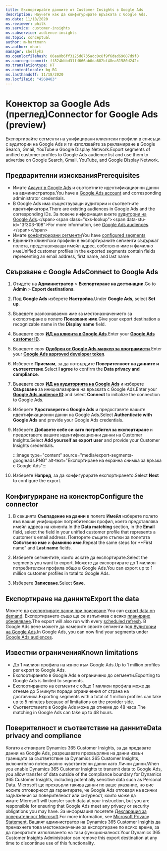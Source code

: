 ```yaml
---
title: Експортирайте данните от Customer Insights в Google Ads
description: Научете как да конфигурирате връзката с Google Ads.
ms.date: 11/18/2020
ms.reviewer: philk
ms.service: customer-insights
ms.subservice: audience-insights
ms.topic: conceptual
author: m-hartmann
ms.author: mhart
manager: shellyha
ms.openlocfilehash: 06aa0b6ff3125d8735adc8c8f9f6dad69087d9f8
ms.sourcegitcommit: ff824bbbd31fd666ab0da682bf48ea31580d242c
ms.translationtype: HT
ms.contentlocale: bg-BG
ms.lasthandoff: 11/18/2020
ms.locfileid: "4568403"
---
```

# <a name="connector-for-google-ads-preview"></a><span data-ttu-id="3f303-103">Конектор за Google Ads (преглед)</span><span class="sxs-lookup"><span data-stu-id="3f303-103">Connector for Google Ads (preview)</span></span>

<span data-ttu-id="3f303-104">Експортирайте сегменти на унифицирани клиентски профили в списъци с аудитории на Google Ads и ги използвайте за рекламиране в Google Search, Gmail, YouTube и Google Display Network.</span><span class="sxs-lookup"><span data-stu-id="3f303-104">Export segments of unified customer profiles to Google Ads audience list and use them to advertise on Google Search, Gmail, YouTube, and Google Display Network.</span></span> 

## <a name="prerequisites"></a><span data-ttu-id="3f303-105">Предварителни изисквания</span><span class="sxs-lookup"><span data-stu-id="3f303-105">Prerequisites</span></span>

-   <span data-ttu-id="3f303-106">Имате [Акаунт в Google Ads](https://ads.google.com/) и съответните идентификационни данни на администратора.</span><span class="sxs-lookup"><span data-stu-id="3f303-106">You have a [Google Ads account](https://ads.google.com/) and corresponding administrator credentials.</span></span>
-   <span data-ttu-id="3f303-107">В Google Ads има съществуващи аудитории и съответните идентификатори.</span><span class="sxs-lookup"><span data-stu-id="3f303-107">There are existing audiences in Google Ads and the corresponding IDs.</span></span> <span data-ttu-id="3f303-108">За повече информация вижте [аудитории на Google Ads](https://support.google.com/google-ads/answer/7558048?hl=en#:~:text=Audience%20lists%20is%20a%20section,Display%20Network%20through%20remarketing%20campaigns.).</span><span class="sxs-lookup"><span data-stu-id="3f303-108">For more information, see [Google Ads audiences](https://support.google.com/google-ads/answer/7558048?hl=en#:~:text=Audience%20lists%20is%20a%20section,Display%20Network%20through%20remarketing%20campaigns.).</span></span>
-   <span data-ttu-id="3f303-109">Имате [конфигурирани сегменти](segments.md)</span><span class="sxs-lookup"><span data-stu-id="3f303-109">You have [configured segments](segments.md)</span></span>
-   <span data-ttu-id="3f303-110">Единните клиентски профили в експортираните сегменти съдържат полета, представляващи имейл адрес, собствено име и фамилно име</span><span class="sxs-lookup"><span data-stu-id="3f303-110">Unified customer profiles in the exported segments contain fields representing an email address, first name, and last name</span></span>

## <a name="connect-to-google-ads"></a><span data-ttu-id="3f303-111">Свързване с Google Ads</span><span class="sxs-lookup"><span data-stu-id="3f303-111">Connect to Google Ads</span></span>

1. <span data-ttu-id="3f303-112">Отидете на **Администратор** > **Експортиране на дестинации**.</span><span class="sxs-lookup"><span data-stu-id="3f303-112">Go to **Admin** > **Export destinations**.</span></span>

1. <span data-ttu-id="3f303-113">Под **Google Ads** изберете **Настройка**.</span><span class="sxs-lookup"><span data-stu-id="3f303-113">Under **Google Ads**, select **Set up**.</span></span>

1. <span data-ttu-id="3f303-114">Въведете разпознаваемо име за местоназначението за експортиране в полето **Показвано име**.</span><span class="sxs-lookup"><span data-stu-id="3f303-114">Give your export destination a recognizable name in the **Display name** field.</span></span>

1. <span data-ttu-id="3f303-115">Въведете своя **[ИД на клиента в Google Ads](https://support.google.com/google-ads/answer/1704344)**.</span><span class="sxs-lookup"><span data-stu-id="3f303-115">Enter your **[Google Ads customer ID](https://support.google.com/google-ads/answer/1704344)**.</span></span>

1. <span data-ttu-id="3f303-116">Въведете своя **[Одобрен от Google Ads маркер за програмисти](https://developers.google.com/google-ads/api/docs/first-call/dev-token)**.</span><span class="sxs-lookup"><span data-stu-id="3f303-116">Enter your **[Google Ads approved developer token](https://developers.google.com/google-ads/api/docs/first-call/dev-token)**.</span></span>

1. <span data-ttu-id="3f303-117">Изберете **Приемам**, за да потвърдите **Поверителност на данните и съответствие**.</span><span class="sxs-lookup"><span data-stu-id="3f303-117">Select **I agree** to confirm the **Data privacy and compliance**.</span></span>

1. <span data-ttu-id="3f303-118">Въведете своя **[ИД на аудиторията на Google Ads](https://support.google.com/google-ads/answer/7558048?hl=en#:~:text=Audience%20lists%20is%20a%20section,Display%20Network%20through%20remarketing%20campaigns.)** и изберете **Свързване** за инициализиране на връзката с Google Ads.</span><span class="sxs-lookup"><span data-stu-id="3f303-118">Enter your **[Google Ads audience ID](https://support.google.com/google-ads/answer/7558048?hl=en#:~:text=Audience%20lists%20is%20a%20section,Display%20Network%20through%20remarketing%20campaigns.)** and select **Connect** to initialize the connection to Google Ads.</span></span>

1. <span data-ttu-id="3f303-119">Изберете **Удостоверете с Google Ads** и предоставете вашите идентификационни данни на Google Ads.</span><span class="sxs-lookup"><span data-stu-id="3f303-119">Select **Authenticate with Google Ads** and provide your Google Ads credentials.</span></span>

1. <span data-ttu-id="3f303-120">Изберете **Добавете себе си като потребител за експортиране** и предоставете вашите идентификационни данни на Customer Insights.</span><span class="sxs-lookup"><span data-stu-id="3f303-120">Select **Add yourself as export user** and provide your Customer Insights credentials.</span></span>

   :::image type="content" source="media/export-segments-googleads.PNG" alt-text="Експортиране на екранна снимка за връзка с Google Ads":::

1. <span data-ttu-id="3f303-122">Изберете **Напред**, за да конфигурирате експортирането.</span><span class="sxs-lookup"><span data-stu-id="3f303-122">Select **Next** to configure the export.</span></span>

## <a name="configure-the-connector"></a><span data-ttu-id="3f303-123">Конфигуриране на конектор</span><span class="sxs-lookup"><span data-stu-id="3f303-123">Configure the connector</span></span>

1. <span data-ttu-id="3f303-124">В секцията **Съвпадение на данни** в полето **Имейл** изберете полето във вашия унифициран потребителски профил, което представлява имейл адреса на клиента.</span><span class="sxs-lookup"><span data-stu-id="3f303-124">In the **Data matching** section, in the **Email** field, select the field in your unified customer profile that represents a customer's email address.</span></span> <span data-ttu-id="3f303-125">Повторете същите стъпки за полетата **Собствено име** и **фамилно име**.</span><span class="sxs-lookup"><span data-stu-id="3f303-125">Repeat the same steps for \*\*First name" and **Last name** fields.</span></span>

1. <span data-ttu-id="3f303-126">Изберете сегментите, които искате да експортирате.</span><span class="sxs-lookup"><span data-stu-id="3f303-126">Select the segments you want to export.</span></span> <span data-ttu-id="3f303-127">Можете да експортирате до 1 милион потребителски профила общо в Google Ads.</span><span class="sxs-lookup"><span data-stu-id="3f303-127">You can export up to 1 million customer profiles in total to Google Ads.</span></span>

1. <span data-ttu-id="3f303-128">Изберете **Записване**.</span><span class="sxs-lookup"><span data-stu-id="3f303-128">Select **Save**.</span></span>

## <a name="export-the-data"></a><span data-ttu-id="3f303-129">Експортиране на данните</span><span class="sxs-lookup"><span data-stu-id="3f303-129">Export the data</span></span>

<span data-ttu-id="3f303-130">Можете да [експортирате данни при поискване](export-destinations.md).</span><span class="sxs-lookup"><span data-stu-id="3f303-130">You can [export data on demand](export-destinations.md).</span></span> <span data-ttu-id="3f303-131">Експортирането също ще се изпълнява с всяко [планирано обновяване](system.md#schedule-tab).</span><span class="sxs-lookup"><span data-stu-id="3f303-131">The export will also run with every [scheduled refresh](system.md#schedule-tab).</span></span> <span data-ttu-id="3f303-132">В Google Ads вече можете да намерите своите сегменти под [Аудитории на Google Ads](https://support.google.com/google-ads/answer/7558048?hl=en/).</span><span class="sxs-lookup"><span data-stu-id="3f303-132">In Google Ads, you can now find your segments under [Google Ads audiences](https://support.google.com/google-ads/answer/7558048?hl=en/).</span></span>

## <a name="known-limitations"></a><span data-ttu-id="3f303-133">Известни ограничения</span><span class="sxs-lookup"><span data-stu-id="3f303-133">Known limitations</span></span>

- <span data-ttu-id="3f303-134">До 1 милион профила на износ към Google Ads.</span><span class="sxs-lookup"><span data-stu-id="3f303-134">Up to 1 million profiles per export to Google Ads.</span></span>
- <span data-ttu-id="3f303-135">Експортирането в Google Ads е ограничено до сегменти.</span><span class="sxs-lookup"><span data-stu-id="3f303-135">Exporting to Google Ads is limited to segments.</span></span>
- <span data-ttu-id="3f303-136">Експортирането на сегменти с общо 1 милион профила може да отнеме до 5 минути поради ограничения от страна на доставчика.</span><span class="sxs-lookup"><span data-stu-id="3f303-136">Exporting segments with a total of 1 million profiles can take up to 5 minutes because of limitations on the provider side.</span></span> 
- <span data-ttu-id="3f303-137">Съответствието в Google Ads може да отнеме до 48 часа.</span><span class="sxs-lookup"><span data-stu-id="3f303-137">The matching in Google Ads can take up to 48 hours.</span></span>

## <a name="data-privacy-and-compliance"></a><span data-ttu-id="3f303-138">Поверителност и съответствие на данните</span><span class="sxs-lookup"><span data-stu-id="3f303-138">Data privacy and compliance</span></span>

<span data-ttu-id="3f303-139">Когато активирате Dynamics 365 Customer Insights, за да предавате данни на Google Ads, разрешавате прехвърляне на данни извън границата за съответствие за Dynamics 365 Customer Insights, включително потенциално чувствителни данни като Лични данни.</span><span class="sxs-lookup"><span data-stu-id="3f303-139">When you enable Dynamics 365 Customer Insights to transmit data to Google Ads, you allow transfer of data outside of the compliance boundary for Dynamics 365 Customer Insights, including potentially sensitive data such as Personal Data.</span></span> <span data-ttu-id="3f303-140">Microsoft ще прехвърли такива данни по ваше указание, но вие носите отговорност да гарантирате, че Google Ads отговаря на всички задължения за поверителност или сигурност, които може да имате.</span><span class="sxs-lookup"><span data-stu-id="3f303-140">Microsoft will transfer such data at your instruction, but you are responsible for ensuring that Google Ads meet any privacy or security obligations you may have.</span></span> <span data-ttu-id="3f303-141">За информация посетете [Декларация за поверителност Microsoft](https://go.microsoft.com/fwlink/?linkid=396732).</span><span class="sxs-lookup"><span data-stu-id="3f303-141">For more information, see [Microsoft Privacy Statement](https://go.microsoft.com/fwlink/?linkid=396732).</span></span>
<span data-ttu-id="3f303-142">Вашият администратор на Dynamics 365 Customer Insights да премахнете това местоназначение за експортиране по всяко време, за да прекратите използването на тази функционалност.</span><span class="sxs-lookup"><span data-stu-id="3f303-142">Your Dynamics 365 Customer Insights Administrator can remove this export destination at any time to discontinue use of this functionality.</span></span>
